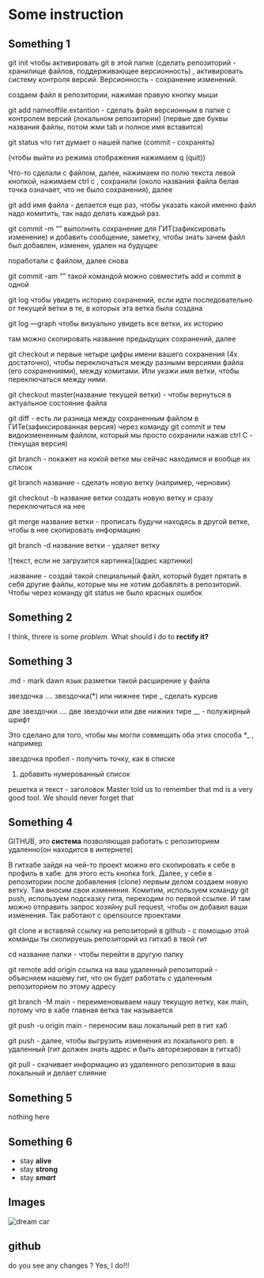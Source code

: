 # Some instruction

## Something 1
git init          чтобы активировать git в этой папке (сделать репозиторий - хранилище файлов, поддерживающее версионность) , активировать систему контроля версий. Версионность - сохранение изменений.

создаем файл в репозитории, нажимая правую кнопку мыши

git add nameoffile.extantion - сделать файл версионным в папке с контролем версий (локальном репозитории) (первые две буквы названия файлы, потом жми tab и полное имя вставится)

git status          что гит думает о нашей папке (commit - сохранять)

(чтобы выйти из режима отображения нажимаем q (quit))

Что-то сделали с файлом, далее, нажимаем по полю текста левой кнопкой, нажимаем ctrl c , сохранили (около названия файла белая точка означает, что не было сохранения), далее

git add имя файла - делается еще раз, чтобы указать какой именно файл надо комитить, так надо делать каждый раз.

git commit -m “” выполнить сохранение для ГИТ(зафиксировать изменение) и добавить сообщение, заметку, чтобы знать зачем файл был добавлен, изменен, удален на будущее

поработали с файлом, далее снова

git commit -am “” такой командой можно совместить add и commit в одной

git log чтобы увидеть историю сохранений, если идти последовательно от текущей ветки в те, в которых эта ветка была создана 

git log —graph чтобы визуально увидеть все ветки, их историю

там можно скопировать название предыдущих сохранений, далее

git checkout и первые четыре цифры имени вашего сохранения (4х достаточно), чтобы переключаться между разными версиями файла (его сохранениями), между комитами. Или укажи имя ветки, чтобы переключаться между ними.

git checkout master(название текущей ветки) - чтобы вернуться в актуальное состояние файла

git diff - есть ли разница между сохраненным файлом в ГИТе(зафиксированная версия) через команду git commit и тем видоизмененным файлом, который мы просто сохранили нажав ctrl C - (текущая версия)

git branch - покажет на кокой ветке мы сейчас находимся и вообще их список

git branch название - cделать новую ветку (например, черновик)

git checkout -b название ветки создать новую ветку и сразу переключиться на нее

git merge название ветки - прописать будучи находясь в другой ветке, чтобы в нее скопировать информацию 

git branch -d название ветки - удаляет ветку

![текст, если не загрузится картинка](адрес картинки)

.название - создай такой специальный файл, который будет прятать в себя другие файлы, которые мы не хотим добавлять в репозиторий. Чтобы через команду git status не было красных ошибок
## Something 2
I think, threre is some *problem.* What should I do to **rectify it?** 


## Something 3
.md - mark dawn язык разметки такой расширение у файла

звездочка …. звездочка(*) или нижнее тире _ сделать курсив

две звездочки …. две звездочки или две нижних тире __ - полужирный шрифт

Это сделано для того, чтобы мы могли совмещать оба этих способа *_ , например

звездочка пробел - получить точку, как в списке

1. добавить нумерованный список

решетка и текст - заголовок
Master told us to remember that md is a very good tool. We should never forget that
## Something 4
GITHUB, это **система** позволяющая работать с репозиторием удаленно(он находится в интернете)

В гитхабе зайдя на чей-то проект можно его скопировать к себе в профиль в хабе. для этого есть кнопка fork. Далее, у себя в репозитории после добавления (clone) первым делом создаем новую ветку. Там вносим свои изменения. Комитим, используем команду git push, используем подсказку гита, переходим по первой ссылке. И там можно отправить запрос хозяйну pull request, чтобы он добавил ваши изменения. Так работают с opensource проектами

git clone и вставляй ссылку на репозиторий в github - с помощью этой команды ты скопируешь репозиторий из гитхаб в твой гит 

cd название папки - чтобы перейти в другую папку

git remote add origin ссылка на ваш удаленный репозиторий - объясняем нашему гит, что он будет работать с удаленным репозиторием по этому адресу

git branch -M main - переименовываем нашу текущую ветку, как main, потому что в хабе главная ветка так называется

git push -u origin main - переносим ваш локальный реп в гит хаб  

git push - далее, чтобы выгрузить изменения из локального реп. в удаленный (гит должен знать адрес и быть авторезирован в гитхаб)

git pull - скачивает информацию из удаленного репозитория в ваш локальный и делает слияние
## Something 5
nothing here
## Something 6
* stay __alive__
* stay __strong__
* stay __*smart*__

## Images 
![dream car](car.jpg)

## github
do you see any changes ?
Yes, I do!!!
